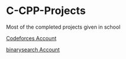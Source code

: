 # C-CPP-Projects
Most of the completed projects given in school

[Codeforces Account](https://codeforces.com/profile/brkdnmz)

[binarysearch Account](https://binarysearch.com/@/brkdnmz)
